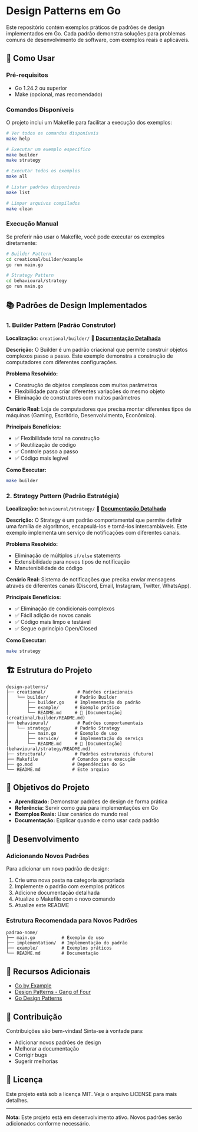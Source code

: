 # Design Patterns em Go

Este repositório contém exemplos práticos de padrões de design implementados em Go. Cada padrão demonstra soluções para problemas comuns de desenvolvimento de software, com exemplos reais e aplicáveis.

## 🚀 Como Usar

### Pré-requisitos

- Go 1.24.2 ou superior
- Make (opcional, mas recomendado)

### Comandos Disponíveis

O projeto inclui um Makefile para facilitar a execução dos exemplos:

```bash
# Ver todos os comandos disponíveis
make help

# Executar um exemplo específico
make builder
make strategy

# Executar todos os exemplos
make all

# Listar padrões disponíveis
make list

# Limpar arquivos compilados
make clean
```

### Execução Manual

Se preferir não usar o Makefile, você pode executar os exemplos diretamente:

```bash
# Builder Pattern
cd creational/builder/example
go run main.go

# Strategy Pattern
cd behavioural/strategy
go run main.go
```

## 📚 Padrões de Design Implementados

### 1. Builder Pattern (Padrão Construtor)

**Localização:** `creational/builder/`
**📖 [Documentação Detalhada](creational/builder/README.md)**

**Descrição:** O Builder é um padrão criacional que permite construir objetos complexos passo a passo. Este exemplo demonstra a construção de computadores com diferentes configurações.

**Problema Resolvido:**

- Construção de objetos complexos com muitos parâmetros
- Flexibilidade para criar diferentes variações do mesmo objeto
- Eliminação de construtores com muitos parâmetros

**Cenário Real:** Loja de computadores que precisa montar diferentes tipos de máquinas (Gaming, Escritório, Desenvolvimento, Econômico).

**Principais Benefícios:**

- ✅ Flexibilidade total na construção
- ✅ Reutilização de código
- ✅ Controle passo a passo
- ✅ Código mais legível

**Como Executar:**

```bash
make builder
```

### 2. Strategy Pattern (Padrão Estratégia)

**Localização:** `behavioural/strategy/`
**📖 [Documentação Detalhada](behavioural/strategy/README.md)**

**Descrição:** O Strategy é um padrão comportamental que permite definir uma família de algoritmos, encapsulá-los e torná-los intercambiáveis. Este exemplo implementa um serviço de notificações com diferentes canais.

**Problema Resolvido:**

- Eliminação de múltiplos `if/else` statements
- Extensibilidade para novos tipos de notificação
- Manutenibilidade do código

**Cenário Real:** Sistema de notificações que precisa enviar mensagens através de diferentes canais (Discord, Email, Instagram, Twitter, WhatsApp).

**Principais Benefícios:**

- ✅ Eliminação de condicionais complexos
- ✅ Fácil adição de novos canais
- ✅ Código mais limpo e testável
- ✅ Segue o princípio Open/Closed

**Como Executar:**

```bash
make strategy
```

## 🏗️ Estrutura do Projeto

```
design-patterns/
├── creational/            # Padrões criacionais
│   └── builder/          # Padrão Builder
│       ├── builder.go    # Implementação do padrão
│       ├── example/      # Exemplo prático
│       └── README.md     # 📖 [Documentação](creational/builder/README.md)
├── behavioural/           # Padrões comportamentais
│   └── strategy/         # Padrão Strategy
│       ├── main.go       # Exemplo de uso
│       ├── service/      # Implementação do serviço
│       └── README.md     # 📖 [Documentação](behavioural/strategy/README.md)
├── structural/           # Padrões estruturais (futuro)
├── Makefile             # Comandos para execução
├── go.mod               # Dependências do Go
└── README.md            # Este arquivo
```

## 🎯 Objetivos do Projeto

- **Aprendizado:** Demonstrar padrões de design de forma prática
- **Referência:** Servir como guia para implementações em Go
- **Exemplos Reais:** Usar cenários do mundo real
- **Documentação:** Explicar quando e como usar cada padrão

## 🔧 Desenvolvimento

### Adicionando Novos Padrões

Para adicionar um novo padrão de design:

1. Crie uma nova pasta na categoria apropriada
2. Implemente o padrão com exemplos práticos
3. Adicione documentação detalhada
4. Atualize o Makefile com o novo comando
5. Atualize este README

### Estrutura Recomendada para Novos Padrões

```
padrao-nome/
├── main.go          # Exemplo de uso
├── implementation/  # Implementação do padrão
├── example/         # Exemplos práticos
└── README.md        # Documentação
```

## 📖 Recursos Adicionais

- [Go by Example](https://gobyexample.com/)
- [Design Patterns - Gang of Four](https://en.wikipedia.org/wiki/Design_Patterns)
- [Go Design Patterns](https://github.com/tmrts/go-patterns)

## 🤝 Contribuição

Contribuições são bem-vindas! Sinta-se à vontade para:

- Adicionar novos padrões de design
- Melhorar a documentação
- Corrigir bugs
- Sugerir melhorias

## 📄 Licença

Este projeto está sob a licença MIT. Veja o arquivo LICENSE para mais detalhes.

---

**Nota:** Este projeto está em desenvolvimento ativo. Novos padrões serão adicionados conforme necessário.
